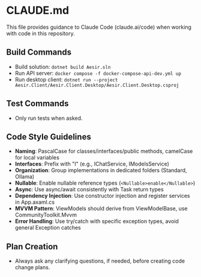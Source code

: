 # CLAUDE.md

This file provides guidance to Claude Code (claude.ai/code) when working with code in this repository.

## Build Commands
- Build solution: `dotnet build Aesir.sln`
- Run API server: `docker compose -f docker-compose-api-dev.yml up`
- Run desktop client: `dotnet run --project Aesir.Client/Aesir.Client.Desktop/Aesir.Client.Desktop.csproj`

## Test Commands
- Only run tests when asked.

## Code Style Guidelines
- **Naming**: PascalCase for classes/interfaces/public methods, camelCase for local variables
- **Interfaces**: Prefix with "I" (e.g., IChatService, IModelsService)
- **Organization**: Group implementations in dedicated folders (Standard, Ollama)
- **Nullable**: Enable nullable reference types (`<Nullable>enable</Nullable>`)
- **Async**: Use async/await consistently with Task<T> return types
- **Dependency Injection**: Use constructor injection and register services in App.axaml.cs
- **MVVM Pattern**: ViewModels should derive from ViewModelBase, use CommunityToolkit.Mvvm
- **Error Handling**: Use try/catch with specific exception types, avoid general Exception catches

## Plan Creation
- Always ask any clarifying questions, if needed, before creating code change plans.